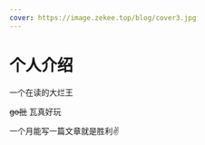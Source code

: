 ```yaml
---
cover: https://image.zekee.top/blog/cover3.jpg
---
```


# 个人介绍

一个在读的大烂王

~~go批~~ 瓦真好玩

一个月能写一篇文章就是胜利:v:
